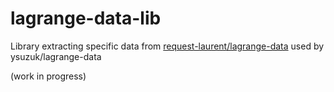 # lagrange-data-lib

Library extracting specific data from [request-laurent/lagrange-data](https://github.com/request-laurent/lagrange-data) used by ysuzuk/lagrange-data

(work in progress)
